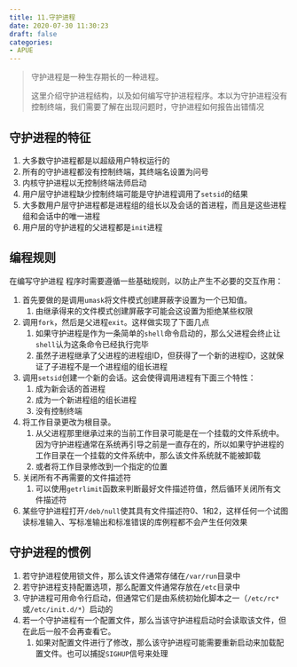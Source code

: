 ```yaml
---
title: 11.守护进程
date: 2020-07-30 11:30:23
draft: false
categories: 
- APUE
---
```


> 守护进程是一种生存期长的一种进程。
>
> 这里介绍守护进程结构，以及如何编写守护进程程序。本以为守护进程没有控制终端，我们需要了解在出现问题时，守护进程如何报告出错情况

<!--more-->

## 守护进程的特征

1. 大多数守护进程都是以超级用户特权运行的
2. 所有的守护进程都没有控制终端，其终端名设置为问号
3. 内核守护进程以无控制终端法师启动
4. 用户层守护进程缺少控制终端可能是守护进程调用了`setsid`的结果
5. 大多数用户层守护进程都是进程组的组长以及会话的首进程，而且是这些进程组和会话中的唯一进程
6. 用户层的守护进程的父进程都是`init`进程

## 编程规则

在编写守护进程 程序时需要遵循一些基础规则，以防止产生不必要的交互作用：

1. 首先要做的是调用`umask`将文件模式创建屏蔽字设置为一个已知值。
   1. 由继承得来的文件模式创建屏蔽字可能会这设置为拒绝某些权限
2. 调用`fork`，然后是父进程`exit`。这样做实现了下面几点
   1. 如果守护进程是作为一条简单的`shell`命令启动的，那么父进程会终止让`shell`认为这条命令已经执行完毕
   2. 虽然子进程继承了父进程的进程组ID，但获得了一个新的进程ID，这就保证了子进程不是一个进程组的组长进程
3. 调用`setsid`创建一个新的会话。这会使得调用进程有下面三个特性：
   1. 成为新会话的首进程
   2. 成为一个新进程组的组长进程
   3. 没有控制终端
4. 将工作目录更改为根目录。
   1. 从父进程那里继承过来的当前工作目录可能是在一个挂载的文件系统中。因为守护进程通常在系统再引导之前是一直存在的，所以如果守护进程的工作目录在一个挂载的文件系统中，那么该文件系统就不能被卸载
   2. 或者将工作目录修改到一个指定的位置
5. 关闭所有不再需要的文件描述符
   1. 可以使用`getrlimit`函数来判断最好文件描述符值，然后循环关闭所有文件描述符
6. 某些守护进程打开`/deb/null`使其具有文件描述符0、1和2，这样任何一个试图读标准输入、写标准输出和标准错误的库例程都不会产生任何效果

## 守护进程的惯例

1. 若守护进程使用锁文件，那么该文件通常存储在`/var/run`目录中
2. 若守护进程支持配置选项，那么配置文件通常存放在`/etc`目录中
3. 守护进程可用命令行启动，但通常它们是由系统初始化脚本之一（`/etc/rc*`或`/etc/init.d/*`）启动的
4. 若一个守护进程有一个配置文件，那么当该守护进程启动时会读取该文件，但在此后一般不会再查看它。
   1. 如果对配置文件进行了修改，那么该守护进程可能需要重新启动来加载配置文件。也可以捕捉`SIGHUP`信号来处理